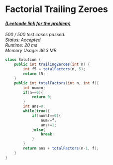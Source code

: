 # **Factorial Trailing Zeroes**

#### [_(Leetcode link for the problem)_](https://leetcode.com/problems/factorial-trailing-zeroes/)

_500 / 500 test cases passed.  
Status: Accepted  
Runtime: 20 ms  
Memory Usage: 36.3 MB_

```java
class Solution {
    public int trailingZeroes(int n) {
        int f5 = totalFactors(n, 5);
        return f5;
    }
    public int totalFactors(int n, int f){
        int num=n;
        if(n==0){
            return 0;
        }
        int ans=0;
        while(true){
            if(num%f==0){
                num/=f;
                ans+=1;
            }else{
                break;
            }
        }
        return ans + totalFactors(n-1, f);
    }
}
```
